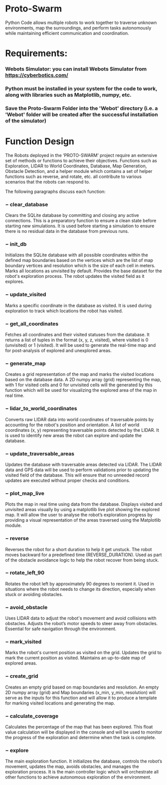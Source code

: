 # Proto-Swarm
Python Code allows multiple robots to work together to traverse unknown environments, map the surroundings, and perform tasks autonomously while maintaining efficient communication and coordination.

# Requirements:
### Webots Simulator: you can install Webots Simulator from https://cyberbotics.com/
### Python must be installed in your system for the code to work, along with libraries such as Matplotlib, numpy, etc.
### Save the Proto-Swarm Folder into the 'Webot' directory (i.e. a 'Webot' folder will be created after the successful installation of the simulator)



# Function Design
The Robots deployed in the ‘PROTO-SWARM’ project require an extensive set of methods or functions to achieve their objectives. Functions such as Exploration, LIDAR to World Coordinates, Database, Map Generation, Obstacle Detection, and a helper module which contains a set of helper functions such as reverse, and rotate, etc. all contribute to various scenarios that the robots can respond to. 

The following paragraphs discuss each function:

### − clear_database
Clears the SQLite database by committing and closing any active connections.
This is a preparatory function to ensure a clean state before starting new
simulations. It is used before starting a simulation to ensure there is no residual
data in the database from previous runs.

### − init_db
Initializes the SQLite database with all possible coordinates within the defined
map boundaries based on the vertices which are the list of map boundary vertices
and resolution which is the size of each cell in meters. Marks all locations as
unvisited by default. Provides the base dataset for the robot's exploration process.
The robot updates the visited field as it explores.
### − update_visited
Marks a specific coordinate in the database as visited. It is used during exploration
to track which locations the robot has visited.
### − get_all_coordinates
Fetches all coordinates and their visited statuses from the database. It returns a list
of tuples in the format (x, y, z, visited), where visited is 0
(unvisited) or 1 (visited). It will be used to generate the real-time map and for
post-analysis of explored and unexplored areas.
### − generate_map
Creates a grid representation of the map and marks the visited locations based on
the database data. A 2D numpy array (grid) representing the map, with 1 for
visited cells and 0 for unvisited cells will the generated by this function which
will be used for visualizing the explored area of the map in real time.
### − lidar_to_world_coordinates
Converts raw LIDAR data into world coordinates of traversable points by
accounting for the robot's position and orientation. A list of world coordinates
(x, y) representing traversable points detected by the LIDAR. It is used to
identify new areas the robot can explore and update the database.
### − update_traversable_areas
Updates the database with traversable areas detected via LIDAR. The LIDAR data
and GPS data will be used to perform validations prior to updating the visited field
of the database. This will ensure that no unneeded record updates are executed
without proper checks and conditions.
### − plot_map_live
Plots the map in real time using data from the database. Displays visited and
unvisited areas visually by using a matplotlib live plot showing the explored map.
It will allow the user to analyse the robot’s exploration progress by providing a
visual representation of the areas traversed using the Matplotlib module.
### − reverse
Reverses the robot for a short duration to help it get unstuck. The robot moves
backward for a predefined time (REVERSE_DURATION). Used as part of the
obstacle avoidance logic to help the robot recover from being stuck.
### − rotate_left_90
Rotates the robot left by approximately 90 degrees to reorient it. Used in situations
where the robot needs to change its direction, especially when stuck or avoiding
obstacles.
### − avoid_obstacle
Uses LIDAR data to adjust the robot's movement and avoid collisions with
obstacles. Adjusts the robot’s motor speeds to steer away from obstacles. Essential
for safe navigation through the environment.
### − mark_visited
Marks the robot's current position as visited on the grid. Updates the grid to mark
the current position as visited. Maintains an up-to-date map of explored areas.
### − create_grid
Creates an empty grid based on map boundaries and resolution. An empty 2D
numpy array (grid) and Map boundaries (x_min, y_min, resolution) will serve
as the inputs for this function and will allow it to produce a template for marking
visited locations and generating the map.
### − calculate_coverage
Calculates the percentage of the map that has been explored. This float value
calculation will be displayed in the console and will be used to monitor the
progress of the exploration and determine when the task is complete.
### − explore
The main exploration function. It initializes the database, controls the robot’s
movement, updates the map, avoids obstacles, and manages the exploration
process. It is the main controller logic which will orchestrate all other functions
to achieve autonomous exploration of the environment.

